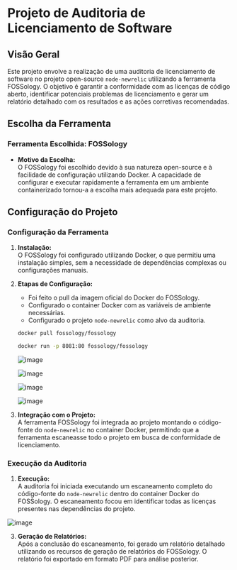 # Projeto de Auditoria de Licenciamento de Software

## Visão Geral
Este projeto envolve a realização de uma auditoria de licenciamento de software no projeto open-source `node-newrelic` utilizando a ferramenta FOSSology. O objetivo é garantir a conformidade com as licenças de código aberto, identificar potenciais problemas de licenciamento e gerar um relatório detalhado com os resultados e as ações corretivas recomendadas.

## Escolha da Ferramenta
### Ferramenta Escolhida: FOSSology
- **Motivo da Escolha:**  
  O FOSSology foi escolhido devido à sua natureza open-source e à facilidade de configuração utilizando Docker. A capacidade de configurar e executar rapidamente a ferramenta em um ambiente containerizado tornou-a a escolha mais adequada para este projeto.

## Configuração do Projeto
### Configuração da Ferramenta
1. **Instalação:**  
   O FOSSology foi configurado utilizando Docker, o que permitiu uma instalação simples, sem a necessidade de dependências complexas ou configurações manuais.

2. **Etapas de Configuração:**  
   - Foi feito o pull da imagem oficial do Docker do FOSSology.
   - Configurado o container Docker com as variáveis de ambiente necessárias.
   - Configurado o projeto `node-newrelic` como alvo da auditoria.
    ```bash
    docker pull fossology/fossology
    ```
    ```bash
    docker run -p 8081:80 fossology/fossology
    ```
   ![image](https://github.com/user-attachments/assets/3ee9ad25-f7e3-433c-aa73-9fe3a9263033)

   ![image](https://github.com/user-attachments/assets/bd6c7405-df57-4035-ad8c-a998e1250d8e)

   ![image](https://github.com/user-attachments/assets/dc7f9197-db9e-444c-b1c9-3be61491c275)

   ![image](https://github.com/user-attachments/assets/b874cfbe-6fe3-4bf8-9846-d32a05dc1a93)

4. **Integração com o Projeto:**  
   A ferramenta FOSSology foi integrada ao projeto montando o código-fonte do `node-newrelic` no container Docker, permitindo que a ferramenta escaneasse todo o projeto em busca de conformidade de licenciamento.

### Execução da Auditoria
1. **Execução:**  
   A auditoria foi iniciada executando um escaneamento completo do código-fonte do `node-newrelic` dentro do container Docker do FOSSology. O escaneamento focou em identificar todas as licenças presentes nas dependências do projeto.
   
  ![image](https://github.com/user-attachments/assets/bd6c7405-df57-4035-ad8c-a998e1250d8e)

3. **Geração de Relatórios:**  
   Após a conclusão do escaneamento, foi gerado um relatório detalhado utilizando os recursos de geração de relatórios do FOSSology. O relatório foi exportado em formato PDF para análise posterior.



